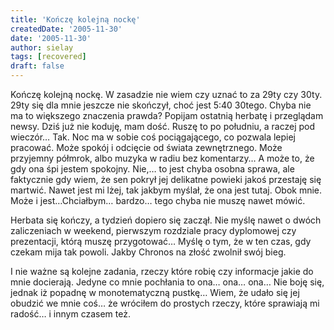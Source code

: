 ```yaml
---
title: 'Kończę kolejną nockę'
createdDate: '2005-11-30'
date: '2005-11-30'
author: sielay
tags: [recovered]
draft: false
---
```


Kończę kolejną nockę. W zasadzie nie wiem czy uznać to za 29ty czy 30ty. 29ty się dla mnie jeszcze nie skończył, choć jest 5:40 30tego. Chyba nie ma to większego znaczenia prawda?
Popijam ostatnią herbatę i przeglądam newsy. Dziś już nie koduję, mam dość. Ruszę to po południu, a raczej pod wieczór… Tak. Noc ma w sobie coś pociągającego, co pozwala lepiej pracować. Może spokój i odcięcie od świata zewnętrznego. Może przyjemny półmrok, albo muzyka w radiu bez komentarzy… A może to, że gdy ona śpi jestem spokojny. Nie,… to jest chyba osobna sprawa, ale faktycznie gdy wiem, że sen pokrył jej delikatne powieki jakoś przestaję się martwić. Nawet jest mi lżej, tak jakbym myślał, że ona jest tutaj. Obok mnie. Może i jest…Chciałbym… bardzo… tego chyba nie muszę nawet mówić.

Herbata się kończy, a tydzień dopiero się zaczął. Nie myślę nawet o dwóch zaliczeniach w weekend, pierwszym rozdziale pracy dyplomowej czy prezentacji, którą muszę przygotować… Myślę o tym, że w ten czas, gdy czekam mija tak powoli. Jakby Chronos na złość zwolnił swój bieg.

I nie ważne są kolejne zadania, rzeczy które robię czy informacje jakie do mnie docierają. Jedyne co mnie pochłania to ona… ona… ona… Nie boję się, jednak iż popadnę w monotematyczną pustkę… Wiem, że udało się jej obudzić we mnie coś… że wróciłem do prostych rzeczy, które sprawiają mi radość… i innym czasem też.
